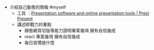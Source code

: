 - 介紹自己動態的簡報 #myself
	- 工具 ：[Presentation software and online presentation tools | Prezi Present](https://prezi.com/product/?click_source=logged_element&page_location=header_product_dropdown&element_text=prezi_present)
	- 講述即戰力的重點
		- 靜態網頁切版等能力證明專案幾項 擁有自信幾成
		- react 專案幾項 擁有自信幾成
		- 每日習慣是什麼